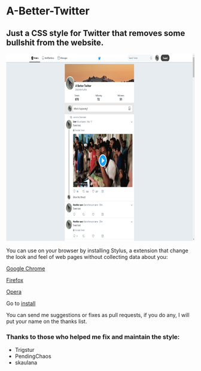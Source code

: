 # A-Better-Twitter
## Just a CSS style for Twitter that removes some bullshit from the website.

<p align="center">
    <img src="Screenshot.png" height="500">
</p>

You can use on your browser by installing Stylus, a extension that change the look and feel of web pages without collecting data about you:

[Google Chrome](https://chrome.google.com/webstore/detail/stylus/clngdbkpkpeebahjckkjfobafhncgmne)

[Firefox](https://addons.mozilla.org/firefox/addon/styl-us/)

[Opera](https://addons.opera.com/extensions/details/stylus/)

Go to [install](https://userstyles.org/styles/155039/a-better-twitter)

You can send me suggestions or fixes as pull requests, if you do any, I will put your name on the thanks list.

### Thanks to those who helped me fix and maintain the style:

* Trigstur
* PendingChaos
* skaulana

